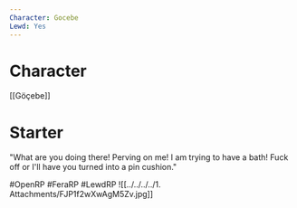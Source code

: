 ```yaml
---
Character: Gocebe
Lewd: Yes
---
```

# Character
[[Göçebe]]

# Starter
"What are you doing there! Perving on me! I am trying to have a bath! Fuck off or I'll have you turned into a pin cushion."

  

#OpenRP #FeraRP #LewdRP 
![[../../../../1. Attachments/FJP1f2wXwAgM5Zv.jpg]]